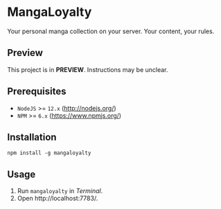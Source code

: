 # MangaLoyalty

Your personal manga collection on your server. Your content, your rules.

## Preview

This project is in **PREVIEW**. Instructions may be unclear.

## Prerequisites

* `NodeJS` >= `12.x` (http://nodejs.org/)
* `NPM` >= `6.x` (https://www.npmjs.org/)

## Installation

    npm install -g mangaloyalty

## Usage

1. Run `mangaloyalty` in *Terminal*.
2. Open http://localhost:7783/.
